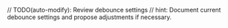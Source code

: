 // TODO(auto-modify): Review debounce settings
// hint: Document current debounce settings and propose adjustments if necessary.
